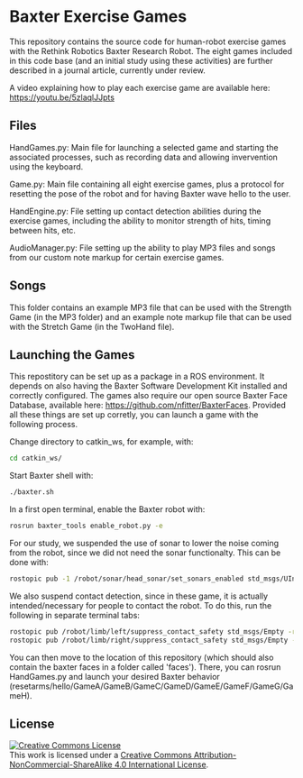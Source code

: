 # Baxter Exercise Games

This repository contains the source code for human-robot exercise games with the Rethink Robotics Baxter Research Robot. The eight games included in this code base (and an initial study using these activities) are further described in a journal article, currently under review.

A video explaining how to play each exercise game are available here: https://youtu.be/5zlaqlJJpts

## Files

HandGames.py: Main file for launching a selected game and starting the associated processes, such as recording data and allowing invervention using the keyboard.

Game.py: Main file containing all eight exercise games, plus a protocol for resetting the pose of the robot and for having Baxter wave hello to the user.

HandEngine.py: File setting up contact detection abilities during the exercise games, including the ability to monitor strength of hits, timing between hits, etc.

AudioManager.py: File setting up the ability to play MP3 files and songs from our custom note markup for certain exercise games.

## Songs

This folder contains an example MP3 file that can be used with the Strength Game (in the MP3 folder) and an example note markup file that can be used with the Stretch Game (in the TwoHand file).

## Launching the Games

This repostitory can be set up as a package in a ROS environment. It depends on also having the Baxter Software Development Kit installed and correctly configured. The games also require our open source Baxter Face Database, available here: https://github.com/nfitter/BaxterFaces. Provided all these things are set up corretly, you can launch a game with the following process.

Change directory to catkin_ws, for example, with:
```bash
cd catkin_ws/
```

Start Baxter shell with:
```bash
./baxter.sh
```

In a first open terminal, enable the Baxter robot with:
```bash
rosrun baxter_tools enable_robot.py -e
```

For our study, we suspended the use of sonar to lower the noise coming from the robot, since we did not need the sonar functionalty. This can be done with: 
```bash
rostopic pub -1 /robot/sonar/head_sonar/set_sonars_enabled std_msgs/UInt16 0
```

We also suspend contact detection, since in these game, it is actually intended/necessary for people to contact the robot. To do this, run the following in separate terminal tabs:
```bash
rostopic pub /robot/limb/left/suppress_contact_safety std_msgs/Empty -r 10
rostopic pub /robot/limb/right/suppress_contact_safety std_msgs/Empty -r 10
```

You can then move to the location of this repository (which should also contain the baxter faces in a folder called 'faces'). There, you can rosrun HandGames.py and launch your desired Baxter behavior (resetarms/hello/GameA/GameB/GameC/GameD/GameE/GameF/GameG/GameH).

## License

<a rel="license" href="http://creativecommons.org/licenses/by-nc-sa/4.0/"><img alt="Creative Commons License" style="border-width:0" src="https://i.creativecommons.org/l/by-nc-sa/4.0/88x31.png" /></a><br />This work is licensed under a <a rel="license" href="http://creativecommons.org/licenses/by-nc-sa/4.0/">Creative Commons Attribution-NonCommercial-ShareAlike 4.0 International License</a>.
